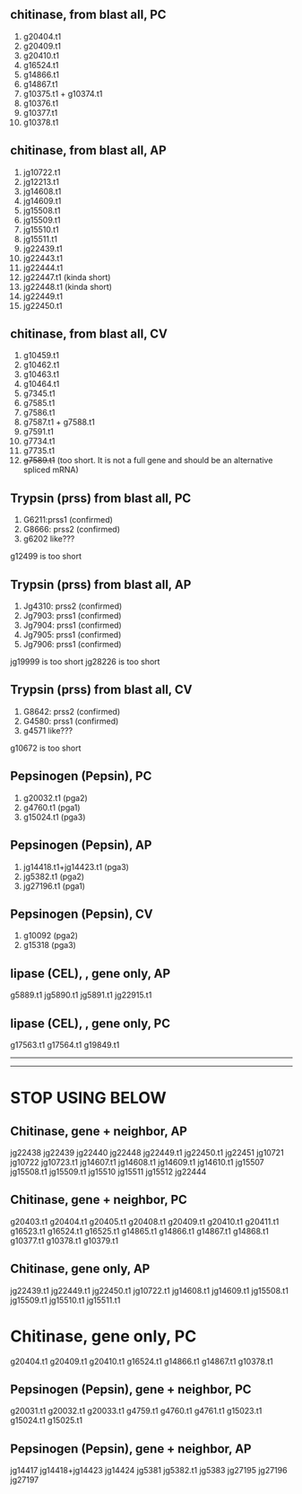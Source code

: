 ## chitinase, from blast all, PC

1. g20404.t1
2. g20409.t1
3. g20410.t1
4. g16524.t1
5. g14866.t1
6. g14867.t1
7. g10375.t1 + g10374.t1
8. g10376.t1
9. g10377.t1
10. g10378.t1

## chitinase, from blast all, AP

1. jg10722.t1
2. jg12213.t1
3. jg14608.t1
4. jg14609.t1
5. jg15508.t1
6. jg15509.t1
7. jg15510.t1
8. jg15511.t1
9. jg22439.t1
10. jg22443.t1
11. jg22444.t1
12. jg22447.t1 (kinda short)
13. jg22448.t1 (kinda short)
14. jg22449.t1
15. jg22450.t1



## chitinase, from blast all, CV
1. g10459.t1
2. g10462.t1
3. g10463.t1
4. g10464.t1
5. g7345.t1
6. g7585.t1
7. g7586.t1
8. g7587.t1 + g7588.t1
9. g7591.t1
10. g7734.t1
11. g7735.t1
12. ~~g7589.t1~~ (too short. It is not a full gene and should be an alternative spliced mRNA)


## Trypsin (prss) from blast all, PC

1. G6211:prss1 (confirmed)
2. G8666: prss2 (confirmed)
3. g6202 like???

g12499 is too short

## Trypsin (prss) from blast all, AP

1. Jg4310: prss2 (confirmed)
2. Jg7903: prss1 (confirmed)
3. Jg7904: prss1 (confirmed)
4. Jg7905: prss1 (confirmed)
5. Jg7906: prss1 (confirmed)

jg19999 is too short
jg28226 is too short


## Trypsin (prss) from blast all, CV

1. G8642: prss2 (confirmed)
2. G4580: prss1 (confirmed)
3. g4571 like???

g10672 is too short

## Pepsinogen (Pepsin), PC

1. g20032.t1 (pga2)
2. g4760.t1 (pga1)
3. g15024.t1 (pga3)

## Pepsinogen (Pepsin), AP

1. jg14418.t1+jg14423.t1 (pga3)
2. jg5382.t1 (pga2)
3. jg27196.t1 (pga1)


## Pepsinogen (Pepsin), CV

1. g10092 (pga2)
2. g15318 (pga3)




## lipase (CEL), , gene only, AP

g5889.t1
jg5890.t1
jg5891.t1
jg22915.t1

## lipase (CEL), , gene only, PC

g17563.t1
g17564.t1
g19849.t1


-----

-----


# STOP USING BELOW

## Chitinase, gene + neighbor, AP

jg22438
jg22439
jg22440
jg22448
jg22449.t1
jg22450.t1
jg22451
jg10721
jg10722
jg10723.t1
jg14607.t1
jg14608.t1
jg14609.t1
jg14610.t1
jg15507
jg15508.t1
jg15509.t1
jg15510
jg15511
jg15512
jg22444

## Chitinase, gene + neighbor, PC

g20403.t1
g20404.t1
g20405.t1
g20408.t1
g20409.t1
g20410.t1
g20411.t1
g16523.t1
g16524.t1
g16525.t1
g14865.t1
g14866.t1
g14867.t1
g14868.t1
g10377.t1
g10378.t1
g10379.t1

## Chitinase, gene only, AP

jg22439.t1
jg22449.t1
jg22450.t1
jg10722.t1
jg14608.t1
jg14609.t1
jg15508.t1
jg15509.t1
jg15510.t1
jg15511.t1

# Chitinase, gene only, PC

g20404.t1
g20409.t1
g20410.t1
g16524.t1
g14866.t1
g14867.t1
g10378.t1

## Pepsinogen (Pepsin), gene + neighbor, PC

g20031.t1
g20032.t1
g20033.t1
g4759.t1
g4760.t1
g4761.t1
g15023.t1
g15024.t1
g15025.t1

## Pepsinogen (Pepsin), gene + neighbor, AP

jg14417
jg14418+jg14423
jg14424
jg5381
jg5382.t1
jg5383
jg27195
jg27196
jg27197